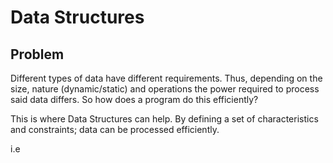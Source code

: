 # Data Structures

## Problem
Different types of data have different requirements. Thus, depending on the size, nature (dynamic/static) and operations the power required to process said data differs.
So how does a program do this efficiently?

This is where Data Structures can help. By defining a set of characteristics and constraints; data can be processed efficiently.

i.e 